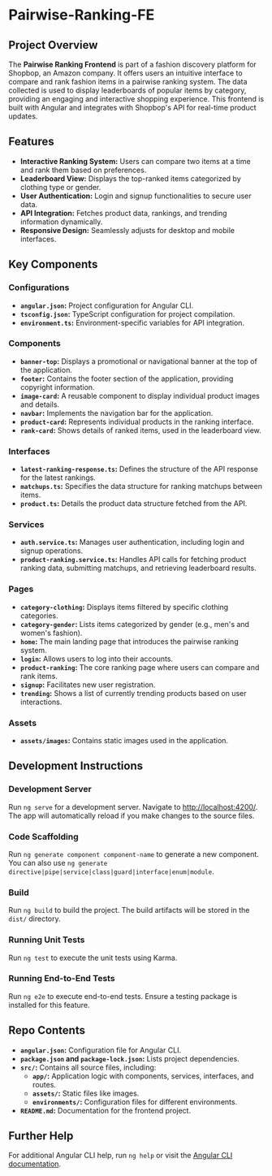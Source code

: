 # Pairwise-Ranking-FE

## Project Overview
The **Pairwise Ranking Frontend** is part of a fashion discovery platform for Shopbop, an Amazon company. It offers users an intuitive interface to compare and rank fashion items in a pairwise ranking system. The data collected is used to display leaderboards of popular items by category, providing an engaging and interactive shopping experience. This frontend is built with Angular and integrates with Shopbop's API for real-time product updates.

## Features

- **Interactive Ranking System:** Users can compare two items at a time and rank them based on preferences.
- **Leaderboard View:** Displays the top-ranked items categorized by clothing type or gender.
- **User Authentication:** Login and signup functionalities to secure user data.
- **API Integration:** Fetches product data, rankings, and trending information dynamically.
- **Responsive Design:** Seamlessly adjusts for desktop and mobile interfaces.

## Key Components

### Configurations
- **`angular.json`:** Project configuration for Angular CLI.
- **`tsconfig.json`:** TypeScript configuration for project compilation.
- **`environment.ts`:** Environment-specific variables for API integration.

### Components
- **`banner-top`:** Displays a promotional or navigational banner at the top of the application.
- **`footer`:** Contains the footer section of the application, providing copyright information.
- **`image-card`:** A reusable component to display individual product images and details.
- **`navbar`:** Implements the navigation bar for the application.
- **`product-card`:** Represents individual products in the ranking interface.
- **`rank-card`:** Shows details of ranked items, used in the leaderboard view.

### Interfaces
- **`latest-ranking-response.ts`:** Defines the structure of the API response for the latest rankings.
- **`matchups.ts`:** Specifies the data structure for ranking matchups between items.
- **`product.ts`:** Details the product data structure fetched from the API.

### Services
- **`auth.service.ts`:** Manages user authentication, including login and signup operations.
- **`product-ranking.service.ts`:** Handles API calls for fetching product ranking data, submitting matchups, and retrieving leaderboard results.

### Pages
- **`category-clothing`:** Displays items filtered by specific clothing categories.
- **`category-gender`:** Lists items categorized by gender (e.g., men's and women's fashion).
- **`home`:** The main landing page that introduces the pairwise ranking system.
- **`login`:** Allows users to log into their accounts.
- **`product-ranking`:** The core ranking page where users can compare and rank items.
- **`signup`:** Facilitates new user registration.
- **`trending`:** Shows a list of currently trending products based on user interactions.

### Assets
- **`assets/images`:** Contains static images used in the application.

## Development Instructions

### Development Server
Run `ng serve` for a development server. Navigate to [http://localhost:4200/](http://localhost:4200/). The app will automatically reload if you make changes to the source files.

### Code Scaffolding
Run `ng generate component component-name` to generate a new component. You can also use `ng generate directive|pipe|service|class|guard|interface|enum|module`.

### Build
Run `ng build` to build the project. The build artifacts will be stored in the `dist/` directory.

### Running Unit Tests
Run `ng test` to execute the unit tests using Karma.

### Running End-to-End Tests
Run `ng e2e` to execute end-to-end tests. Ensure a testing package is installed for this feature.

## Repo Contents
- **`angular.json`:** Configuration file for Angular CLI.
- **`package.json` and `package-lock.json`:** Lists project dependencies.
- **`src/`:** Contains all source files, including:
  - **`app/`:** Application logic with components, services, interfaces, and routes.
  - **`assets/`:** Static files like images.
  - **`environments/`:** Configuration files for different environments.
- **`README.md`:** Documentation for the frontend project.

## Further Help
For additional Angular CLI help, run `ng help` or visit the [Angular CLI documentation](https://angular.io/cli).

